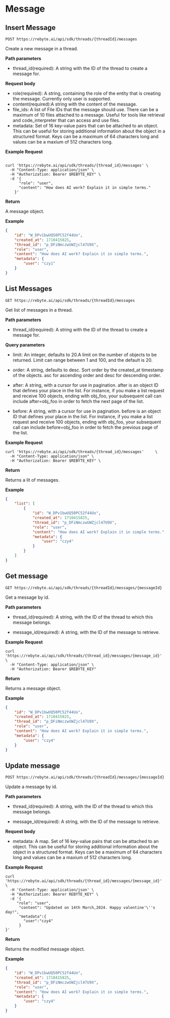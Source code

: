 # Message

## Insert Message

`POST https://rebyte.ai/api/sdk/threads/{threadId}/messages`

Create a new message in a thread.

**Path parameters**
* thread_id(required): A string with the ID of the thread to create a message for.

**Request body**
* role(required): A string, containing the role of the entity that is creating the message. Currently only user is supported.
* content(required):A string with the content of the message.
* file_ids: A list of File IDs that the message should use. There can be a maximum of 10 files attached to a message. Useful for tools like retrieval and code_interpreter that can access and use files.
* metadata: Set of 16 key-value pairs that can be attached to an object. This can be useful for storing additional information about the object in a structured format. Keys can be a maximum of 64 characters long and values can be a maxium of 512 characters long.


**Example Request**
```shell

curl 'https://rebyte.ai/api/sdk/threads/{thread_id}/messages' \
  -H "Content-Type: application/json" \
  -H "Authorization: Bearer $REBYTE_KEY" \
  -d '{
      "role": "user",
      "content": "How does AI work? Explain it in simple terms."
    }'
```

**Return**

A message object.


**Example**
```json
{
    "id": "W_DPv1bwUQ50PC52f44Uo",
    "created_at": 1710415825,
    "thread_id": "p_DFiNmczwUWZjcl47U9X",
    "role": "user",
    "content": "How does AI work? Explain it in simple terms.",
    "metadata": {
        "user": "czy1"
    }
}
```

## List Messages

`GET https://rebyte.ai/api/sdk/threads/{threadId}/messages`

Get list of messages in a thread.

**Path parameters**
* thread_id(required): A string with the ID of the thread to create a message for.

**Query parameters**

* limit: An integer, defaults to 20.A limit on the number of objects to be returned. Limit can range between 1 and 100, and the default is 20.

* order: A string, defaults to desc. Sort order by the created_at timestamp of the objects. asc for ascending order and desc for descending order.

* after: A string, with a cursor for use in pagination. after is an object ID that defines your place in the list. For instance, if you make a list request and receive 100 objects, ending with obj_foo, your subsequent call can include after=obj_foo in order to fetch the next page of the list.

* before: A string, with a cursor for use in pagination. before is an object ID that defines your place in the list. For instance, if you make a list request and receive 100 objects, ending with obj_foo, your subsequent call can include before=obj_foo in order to fetch the previous page of the list.

**Example Request**
```shell
curl 'https://rebyte.ai/api/sdk/threads/{thread_id}/messages'     \
  -H "Content-Type: application/json" \
  -H "Authorization: Bearer $REBYTE_KEY" \
```

**Return**

Returns a lit of messages.


**Example**
```json
{
    "list": [
        {
            "id": "W_DPv1bwUQ50PC52f44Uo",
            "created_at": 1710415825,
            "thread_id": "p_DFiNmczwUWZjcl47U9X",
            "role": "user",
            "content": "How does AI work? Explain it in simple terms.",
            "metadata": {
                "user": "czy4"
            }
        }
    ]
}
```

## Get message

`GET https://rebyte.ai/api/sdk/threads/{threadId}/messages/{messageId}`

Get a message by id.

**Path parameters**

* thread_id(required): A string, with the ID of the thread to which this message belongs.

* message_id(required): A string, with the ID of the message to retrieve.

**Example Request**
```shell
curl 'https://rebyte.ai/api/sdk/threads/{thread_id}/messages/{message_id}' \
  -H "Content-Type: application/json" \
  -H "Authorization: Bearer $REBYTE_KEY" 
```

**Return**

Returns a message object.

**Example**
```json
{
    "id": "W_DPv1bwUQ50PC52f44Uo",
    "created_at": 1710415825,
    "thread_id": "p_DFiNmczwUWZjcl47U9X",
    "role": "user",
    "content": "How does AI work? Explain it in simple terms.",
    "metadata": {
        "user": "czy4"
    }
}
```

## Update message 

`POST https://rebyte.ai/api/sdk/threads/{threadId}/messages/{messageId}`

Update a message by id.


**Path parameters**

* thread_id(required): A string, with the ID of the thread to which this message belongs.

* message_id(required): A string, with the ID of the message to retrieve.


**Request body**

* metadata: A map. Set of 16 key-value pairs that can be attached to an object. This can be useful for storing additional information about the object in a structured format. Keys can be a maximum of 64 characters long and values can be a maxium of 512 characters long.

**Example Request**
```shell
curl 'https://rebyte.ai/api/sdk/threads/{thread_id}/messages/{message_id}' \
  -H 'Content-Type: application/json' \
  -H "Authorization: Bearer REBYTE_KEY" \
  -d '{
     "role": "user",
      "content": "Updated on 14th March,2024. Happy valentine'\''s day!",
      "metadata":{
        "user":"czy4"
      }
}'
```

**Return**

Returns the modified message object.

**Example**
```json
{
    "id": "W_DPv1bwUQ50PC52f44Uo",
    "created_at": 1710415825,
    "thread_id": "p_DFiNmczwUWZjcl47U9X",
    "role": "user",
    "content": "How does AI work? Explain it in simple terms.",
    "metadata": {
        "user": "czy4"
    }
}
``` 


